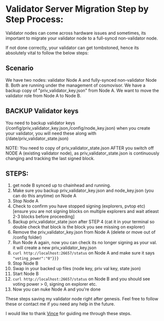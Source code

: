 
# Validator Server Migration Step by Step Process:

Validator nodes can come across hardware issues and sometimes, its important to migrate your validator node to a full-syncd non-validator node. 

If not done correctly, your validator can get tombstoned, hence its absolutely vital to follow the below steps:

## Scenario

We have two nodes: validator Node A and fully-synced non-validator Node B. Both are running under the management of cosmovisor. We have a backup copy of "priv_validator_key.json" from Node A. We want to move the validator role from Node A to Node B.

## BACKUP Validator keys

You need to backup validator keys (/config/priv_validator_key.json,/config/node_key.json) when you create your validator, you will need these along with (/date/priv_validator_state.json)

NOTE: You need to copy of priv_validator_state.json AFTER you switch off NODE A (existing validator node), as priv_validator_state.json is continuously changing and tracking the last signed block. 

## STEPS:

1. get node B synced up to chainhead and running. 
2. Make sure you backup priv_validator_key.json and node_key.json (you can do this anytime) on Node A
3. Stop Node A
4. Check to confirm you have stopped signing (explorers, pvtop etc) [ensure you are not signing blocks on multiple explorers and wait atleast 2-3 blocks before proceeding]
5. Backup priv_validator_state json after STEP 4 (cat it in your terminal so double check that block is the block you see missing on explorer)
6. Remove the priv_validator_key.json from Node A (delete or move out of /config folder)
7. Run Node A again, now you can check its no longer signing as your val. it will create a new priv_validator_key.json
8. ``curl http://localhost:26657/status``  on Node A and make sure it says ``"voting_power":"0"}}}``
9. Stop Node B
10. Swap in your backed up files (node key, priv val key, state json) 
11. Start Node B
12. ```curl http://localhost:26657/status```  on Node B and you should see voting power > 0, signing on explorer etc.
13. Now you can nuke Node A and you're done 

These steps saving my validator node right after genesis. Feel free to follow these or contact me if you need any help in the future.

I would like to thank [Vince](https://github.com/kw1knode) for guiding me through these steps. 
